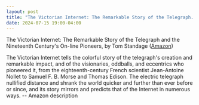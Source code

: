 ```yaml
---
layout: post
title: "The Victorian Internet: The Remarkable Story of the Telegraph..."
date: 2024-07-15 19:00-04:00
---
```

The Victorian Internet: The Remarkable Story of the Telegraph and the Nineteenth Century's On-line Pioneers, by Tom Standage ([Amazon](https://www.amazon.com/Victorian-Internet-Remarkable-Nineteenth-line/dp/162040592X/))

The Victorian Internet tells the colorful story of the telegraph's creation and remarkable impact, and of the visionaries, oddballs, and eccentrics who pioneered it, from the eighteenth-century French scientist Jean-Antoine Nollet to Samuel F. B. Morse and Thomas Edison. The electric telegraph nullified distance and shrank the world quicker and further than ever before or since, and its story mirrors and predicts that of the Internet in numerous ways.
\-\- Amazon description
